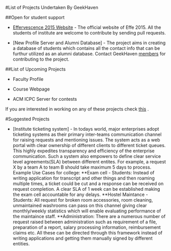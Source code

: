 #List of  Projects Undertaken By GeekHaven

##Open for student support 
* [Effervescence 2015 Website](https://github.com/GeekHaven/Effervescence-2015) -  The official website of Effe 2015. All the students of institute are welcome to contribute by sending pull requests. 

* [New Profile Server and Alumni Database] - The project aims in creating a database of students which contains all the contact info that can be furthur utilized as an alumni database. Contact GeekHaven [members](committee.md) for contributing to the project. 

##List of Upcoming Projects

* Faculty Profile

* Course Webpage

* ACM ICPC Server for contests

If you are interested in working on any of these projects check [this](contributing.md) .

#Suggested Projects

* [Institute ticketing system] - In todays world, major enterprises adopt ticketing systems as their primary inter-teams communication channel for raising requests and mentioning issues. The system acts as a web portal with clear ownership of different clients to different ticket queues. This highly expedites transparency and efficiency of the enterprise communication. Such a system also empowers to define clear service level agreements(SLA) between different entites. For example, a request X by a team A to team B should take maximum 5 days to process.
Example Use Cases for college:
**Exam cell - Students: Instead of writing application for transcript and other things and then roaming multiple times, a ticket could be cut and a response can be received on request completion. A clear SLA of 1 week can be established making the exam cell accountable for any delays.
**Hostel Maintance - Students: All request for broken room accessories, room cleaning, unmaintained washrooms can pass on this channel giving clear monthly/weekly statistics which will enable evaluating performance of the maintaince staff.
**Administration: There are a numerous number of request raised between administration such as requirement of a file, preparation of a report, salary processing information, reimbursement claims etc. All these can be directed through this framework instead of writing applications and getting them manually signed by different entities.
